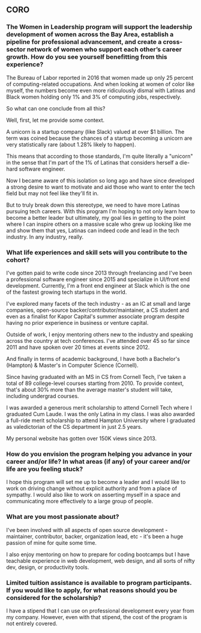 ## CORO

### The Women in Leadership program will support the leadership development of women across the Bay Area, establish a pipeline for professional advancement, and create a cross-sector network of women who support each other’s career growth. How do you see yourself benefitting from this experience?

The Bureau of Labor reported in 2016 that women made up only 25 percent of computing-related occupations. And when looking at women of color like myself, the numbers become even more ridiculously dismal with Latinas and Black women holding only 1% and 3% of computing jobs, respectively.

So what can one conclude from all this?

Well, first, let me provide some context.

A unicorn is a startup company (like Slack) valued at over $1 billion. The term was coined because the chances of a startup becoming a unicorn are very statistically rare (about 1.28% likely to happen).

This means that according to those standards, I'm quite literally a "unicorn" in the sense that I'm part of the 1% of Latinas that considers herself a die-hard software engineer.

Now I became aware of this isolation so long ago and have since developed a strong desire to want to motivate and aid those who want to enter the tech field but may not feel like they'll fit in.

But to truly break down this stereotype, we need to have more Latinas pursuing tech careers. With this program I'm hoping to not only learn how to become a better leader but ultimately, my goal lies in getting to the point where I can inspire others on a massive scale who grew up looking like me and show them that yes, Latinas can indeed code and lead in the tech industry. In any industry, really.

### What life experiences and skill sets will you contribute to the cohort?

I've gotten paid to write code since 2013 through freelancing and I've been a professional software engineer since 2015 and specialize in UI/front end development. Currently, I'm a front end engineer at Slack which is the one of the fastest growing tech startups in the world.

I've explored many facets of the tech industry - as an IC at small and large companies, open-source backer/contributor/maintainer, a CS student and even as a finalist for Kapor Capital's summer associate program despite having no prior experience in business or venture capital.

Outside of work, I enjoy mentoring others new to the industry and speaking across the country at tech conferences. I've attended over 45 so far since 2011 and have spoken over 20 times at events since 2012.

And finally in terms of academic background, I have both a Bachelor's (Hampton) & Master's in Computer Science (Cornell).

Since having graduated with an MS in CS from Cornell Tech, I've taken a total of 89 college-level courses starting from 2010. To provide context, that's about 30% more than the average master's student will take, including undergrad courses.

I was awarded a generous merit scholarship to attend Cornell Tech where I graduated Cum Laude. I was the only Latina in my class. I was also awarded a full-ride merit scholarship to attend Hampton University where I graduated as valedictorian of the CS department in just 2.5 years.

My personal website has gotten over 150K views since 2013.

### How do you envision the program helping you advance in your career and/or life? In what areas (if any) of your career and/or life are you feeling stuck?

I hope this program will set me up to become a leader and I would like to work on driving change without explicit authority and from a place of sympathy. I would also like to work on asserting myself in a space and communicating more effectively to a large group of people.

### What are you most passionate about?

I've been involved with all aspects of open source development - maintainer, contributor, backer, organization lead, etc - it's been a huge passion of mine for quite some time.

I also enjoy mentoring on how to prepare for coding bootcamps but I have teachable experience in web development, web design, and all sorts of nifty dev, design, or productivity tools.

### Limited tuition assistance is available to program participants. If you would like to apply, for what reasons should you be considered for the scholarship?

I have a stipend that I can use on professional development every year from my company. However, even with that stipend, the cost of the program is not entirely covered.
